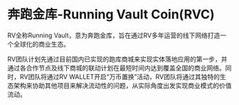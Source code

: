 # 

# 奔跑金库-Running Vault Coin(RVC)

RV全称Running Vault，意为奔跑金库，旨在通过RV多年运营的线下网络打造一个全球化的商业生态。

RV团队计划先通过目前国内已实现的跑库商城来实现实体落地应用的第一步，并通过各合作节点及线下商城的联动计划在最短时间内达到覆盖全国的商业网络。同时，RV团队将通过RV WALLET开启“万币置换”活动，RV团队将通过其独特的生态架构来协助其他项目来解决流动性的问题，从实际角度出发实现商业模式的价值流动。

